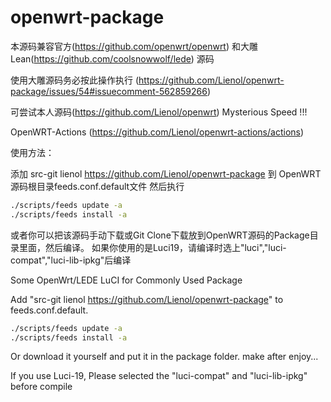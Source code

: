 # openwrt-package

本源码兼容官方(https://github.com/openwrt/openwrt) 和大雕Lean(https://github.com/coolsnowwolf/lede) 源码

使用大雕源码务必按此操作执行 (https://github.com/Lienol/openwrt-package/issues/54#issuecomment-562859266)

可尝试本人源码(https://github.com/Lienol/openwrt) Mysterious Speed !!!

OpenWRT-Actions (https://github.com/Lienol/openwrt-actions/actions)

使用方法：

添加 src-git lienol https://github.com/Lienol/openwrt-package 到 OpenWRT源码根目录feeds.conf.default文件
然后执行
```bash
./scripts/feeds update -a
./scripts/feeds install -a
```
或者你可以把该源码手动下载或Git Clone下载放到OpenWRT源码的Package目录里面，然后编译。
如果你使用的是Luci19，请编译时选上"luci","luci-compat","luci-lib-ipkg"后编译


Some OpenWrt/LEDE LuCI for Commonly Used Package

Add "src-git lienol https://github.com/Lienol/openwrt-package" to feeds.conf.default.

```bash
./scripts/feeds update -a
./scripts/feeds install -a
```

Or download it yourself and put it in the package folder.
make after enjoy...

If you use Luci-19, Please selected the "luci-compat" and "luci-lib-ipkg" before compile
